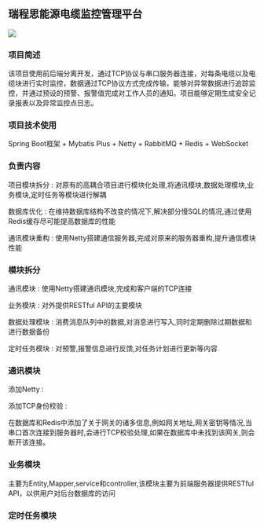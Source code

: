 ## 瑞程思能源电缆监控管理平台

![](https://s2.ax1x.com/2020/02/25/3YBIh9.png)

### 项目简述

该项目使用前后端分离开发，通过TCP协议与串口服务器连接，对每条电缆以及电缆块进行实时监控，数据通过TCP协议方式完成传输，能够对异常数据进行追踪监控，并通过预设的预警、报警值完成对工作人员的通知。项目能够定期生成安全记录报表以及异常监控点日志。

### 项目技术使用

Spring Boot框架 + Mybatis Plus + Netty + RabbitMQ + Redis + WebSocket

### 负责内容

项目模块拆分 : 对原有的高耦合项目进行模块化处理,将通讯模块,数据处理模块,业务模块,定时任务等模块进行解耦

数据库优化 : 在维持数据库结构不改变的情况下,解决部分慢SQL的情况,通过使用Redis缓存尽可能提高数据库的性能

通讯模块重构 : 使用Netty搭建通信服务器,完成对原来的服务器重构,提升通信模块性能

### 模块拆分

通讯模块 : 使用Netty搭建通讯模块,完成和客户端的TCP连接

业务模块 : 对外提供RESTful API的主要模块

数据处理模块 : 消费消息队列中的数据,对消息进行写入,同时定期删除过期数据和进行数据备份

定时任务模块 : 对预警,报警信息进行反馈,对任务计划进行更新等内容 

### 通讯模块

添加Netty : 

添加TCP身份校验 : 

在数据库和Redis中添加了关于网关的诸多信息,例如网关地址,网关密钥等情况,当串口首次连接到服务器时,会进行TCP校验处理,如果在数据库中未找到该网关,则会断开该连接。

### 业务模块

主要为Entity,Mapper,service和controller,该模块主要为前端服务器提供RESTful API，以供用户对后台数据库的访问

### 定时任务模块



